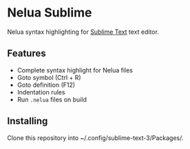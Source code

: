 # Nelua Sublime

Nelua syntax highlighting for [Sublime Text](https://www.sublimetext.com/) text editor.

## Features

* Complete syntax highlight for Nelua files
* Goto symbol (Ctrl + R)
* Goto definition (F12)
* Indentation rules
* Run `.nelua` files on build

## Installing

Clone this repository into ~/.config/sublime-text-3/Packages/.
